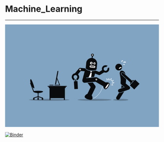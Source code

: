 # Machine_Learning
---
![Alt text](/resources/machine_learning.jpg)

[![Binder](https://mybinder.org/badge.svg)](https://mybinder.org/v2/gh/JKChang2015/Machine_Learning/master)
